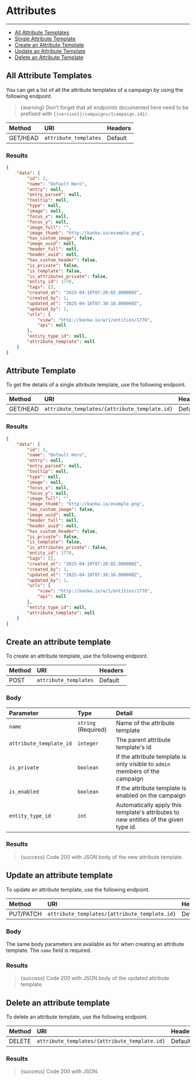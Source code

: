 # Attributes

---

- [All Attribute Templates](#all-attribute-templates)
- [Single Attribute Template](#attribute-template)
- [Create an Attribute Template](#create-attribute-template)
- [Update an Attribute Template](#update-attribute-template)
- [Delete an Attribute Template](#delete-attribute-template)

<a name="all-attribute-templates"></a>
## All Attribute Templates

You can get a list of all the attribute templates of a campaign by using the following endpoint.

> {warning} Don't forget that all endpoints documented here need to be prefixed with `{{version}}/campaigns/{campaign.id}/`.


| Method | URI                                  | Headers |
| :- |:-------------------------------------|  :-  |
| GET/HEAD | `attribute_templates` | Default |

### Results
```json
{
    "data": {
        "id": 3,
        "name": "Default Hero",
        "entry": null,
        "entry_parsed": null,
        "tooltip": null,
        "type": null,
        "image": null,
        "focus_x": null,
        "focus_y": null,
        "image_full": "",
        "image_thumb": "http://kanka.io/example.png",
        "has_custom_image": false,
        "image_uuid": null,
        "header_full": null,
        "header_uuid": null,
        "has_custom_header": false,
        "is_private": false,
        "is_template": false,
        "is_attributes_private": false,
        "entity_id": 1778,
        "tags": [],
        "created_at": "2025-04-10T07:20:02.000000Z",
        "created_by": 1,
        "updated_at": "2025-04-10T07:30:16.000000Z",
        "updated_by": 1,
        "urls": {
            "view": "http://kanka.io/w/1/entities/1778",
            "api": null
        },
        "entity_type_id": null,
        "attribute_template": null
    }
}
```


<a name="attribute-template"></a>
## Attribute Template

To get the details of a single attribute template, use the following endpoint.

| Method | URI                                                 | Headers |
| :- |:----------------------------------------------------|  :-  |
| GET/HEAD | `attribute_templates/{attribute_template.id}` | Default |

### Results
```json
{
    "data": {
        "id": 3,
        "name": "Default Hero",
        "entry": null,
        "entry_parsed": null,
        "tooltip": null,
        "type": null,
        "image": null,
        "focus_x": null,
        "focus_y": null,
        "image_full": "",
        "image_thumb": "http://kanka.io/example.png",
        "has_custom_image": false,
        "image_uuid": null,
        "header_full": null,
        "header_uuid": null,
        "has_custom_header": false,
        "is_private": false,
        "is_template": false,
        "is_attributes_private": false,
        "entity_id": 1778,
        "tags": [],
        "created_at": "2025-04-10T07:20:02.000000Z",
        "created_by": 1,
        "updated_at": "2025-04-10T07:30:16.000000Z",
        "updated_by": 1,
        "urls": {
            "view": "http://kanka.io/w/1/entities/1778",
            "api": null
        },
        "entity_type_id": null,
        "attribute_template": null
    }
}
```


<a name="create-attribute-template"></a>
## Create an attribute template

To create an attribute template, use the following endpoint.

| Method | URI | Headers |
| :- |   :-   |  :-  |
| POST | `attribute_templates` | Default |

### Body

| Parameter | Type | Detail |
| :- |   :-   |  :-  |
| `name` | `string` (Required) | Name of the attribute template |
| `attribute_template_id` | `integer` | The parent attribute template's id |
| `is_private` | `boolean` | If the attribute template is only visible to `admin` members of the campaign |
| `is_enabled` | `boolean` | If the attribute template is enabled on the campaign |
| `entity_type_id` | `int` | Automatically apply this template's attributes to new entities of the given type id. |

### Results

> {success} Code 200 with JSON body of the new attribute template.


<a name="update-attribute-template"></a>
## Update an attribute template

To update an attribute template, use the following endpoint.

| Method | URI | Headers |
| :- |   :-   |  :-  |
| PUT/PATCH | `attribute_templates/{attribute_template.id}` | Default |

### Body

The same body parameters are available as for when creating an attribute template. The `name` field is required.

### Results

> {success} Code 200 with JSON body of the updated attribute template.


<a name="delete-attribute-template"></a>
## Delete an attribute template

To delete an attribute template, use the following endpoint.

| Method | URI | Headers |
| :- |   :-   |  :-  |
| DELETE | `attribute_templates/{attribute_template.id}` | Default |

### Results

> {success} Code 200 with JSON.
